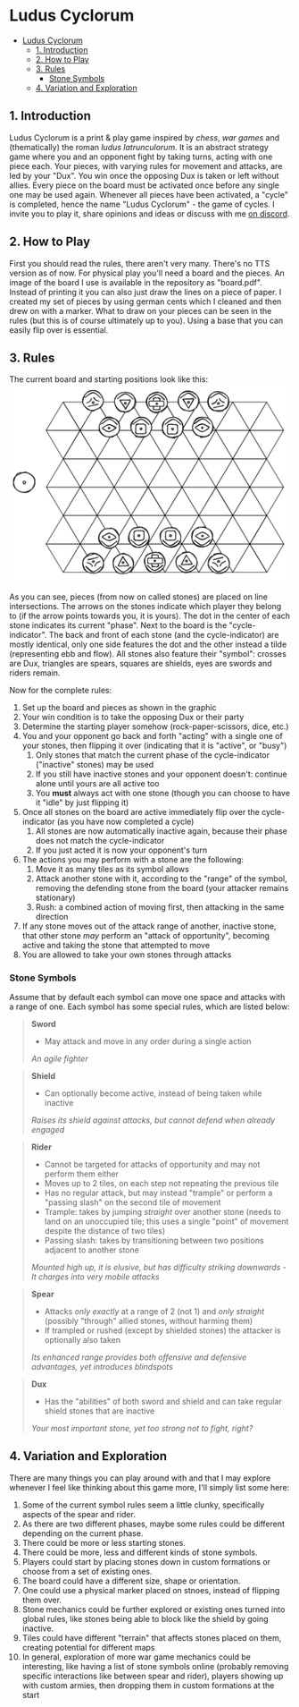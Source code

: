 
# Ludus Cyclorum

- [Ludus Cyclorum](#ludus-cyclorum)
  - [1. Introduction](#1-introduction)
  - [2. How to Play](#2-how-to-play)
  - [3. Rules](#3-rules)
    - [Stone Symbols](#stone-symbols)
  - [4. Variation and Exploration](#4-variation-and-exploration)

## 1. Introduction

Ludus Cyclorum is a print &amp; play game inspired by *chess*, *war games* and (thematically) the roman *ludus latrunculorum*. It is an abstract strategy game where you and an opponent fight by taking turns, acting with one piece each. Your pieces, with varying rules for movement and attacks, are led by your "Dux". You win once the opposing Dux is taken or left without allies. Every piece on the board must be activated once before any single one may be used again. Whenever all pieces have been activated, a "cycle" is completed, hence the name "Ludus Cyclorum" - the game of cycles. I invite you to play it, share opinions and ideas or discuss with me [on discord](https://discord.com/invite/QFY5Qe8).

## 2. How to Play

First you should read the rules, there aren't very many. There's no TTS version as of now. For physical play you'll need a board and the pieces. An image of the board I use is available in the repository as "board.pdf". Instead of printing it you can also just draw the lines on a piece of paper. I created my set of pieces by using german cents which I cleaned and then drew on with a marker. What to draw on your pieces can be seen in the rules (but this is of course ultimately up to you). Using a base that you can easily flip over is essential.

## 3. Rules

The current board and starting positions look like this: ![image](assets/ludus-cyclorum-full-board.svg)

As you can see, pieces (from now on called stones) are placed on line intersections. The arrows on the stones indicate which player they belong to (if the arrow points towards you, it is yours). The dot in the center of each stone indicates its current "phase". Next to the board is the "cycle-indicator". The back and front of each stone (and the cycle-indicator) are mostly identical, only one side features the dot and the other instead a tilde (representing ebb and flow). All stones also feature their "symbol": crosses are Dux, triangles are spears, squares are shields, eyes are swords and riders remain.

Now for the complete rules:
1. Set up the board and pieces as shown in the graphic
2. Your win condition is to take the opposing Dux or their party
3. Determine the starting player somehow (rock-paper-scissors, dice, etc.)
4. You and your opponent go back and forth "acting" with a single one of your stones, then flipping it over (indicating that it is "active", or "busy")
   1. Only stones that match the current phase of the cycle-indicator ("inactive" stones) may be used
   2. If you still have inactive stones and your opponent doesn't: continue alone until yours are all active too
   3. You **must** always act with one stone (though you can choose to have it "idle" by just flipping it)
5. Once all stones on the board are active immediately flip over the cycle-indicator (as you have now completed a cycle)
   1. All stones are now automatically inactive again, because their phase does not match the cycle-indicator
   2. If you just acted it is now your opponent's turn
6. The actions you may perform with a stone are the following:
   1. Move it as many tiles as its symbol allows
   2. Attack another stone with it, according to the "range" of the symbol, removing the defending stone from the board (your attacker remains stationary)
   3. Rush: a combined action of moving first, then attacking in the same direction
7. If any stone moves out of the attack range of another, inactive stone, that other stone *may* perform an "attack of opportunity", becoming active and taking the stone that attempted to move
8. You are allowed to take your own stones through attacks

### Stone Symbols

Assume that by default each symbol can move one space and attacks with a range of one. Each symbol has some special rules, which are listed below:

> **Sword**
>
> - May attack and move in any order during a single action
> 
> *An agile fighter*

> **Shield**
>
> - Can optionally become active, instead of being taken while inactive
>
> *Raises its shield against attacks, but cannot defend when already engaged*

> **Rider**
>
> - Cannot be targeted for attacks of opportunity and may not perform them either
> - Moves up to 2 tiles, on each step not repeating the previous tile
> - Has no regular attack, but may instead "trample" or perform a "passing slash" on the second tile of movement
> - Trample: takes by jumping *straight* over another stone (needs to land on an unoccupied tile; this uses a single "point" of movement despite the distance of two tiles)
> - Passing slash: takes by transitioning between two positions adjacent to another stone
>
> *Mounted high up, it is elusive, but has difficulty striking downwards - It charges into very mobile attacks*

> **Spear**
>
> - Attacks *only exactly* at a range of 2 (not 1) and *only straight* (possibly "through" allied stones, without harming them)
> - If trampled or rushed (except by shielded stones) the attacker is optionally also taken
>
> *Its enhanced range provides both offensive and defensive advantages, yet introduces blindspots*

> **Dux**
>
> - Has the "abilities" of both sword and shield and can take regular shield stones that are inactive
>
> *Your most important stone, yet too strong not to fight, right?*

## 4. Variation and Exploration

There are many things you can play around with and that I may explore whenever I feel like thinking about this game more, I'll simply list some here:

1. Some of the current symbol rules seem a little clunky, specifically aspects of the spear and rider.
2. As there are two different phases, maybe some rules could be different depending on the current phase.
3. There could be more or less starting stones.
4. There could be more, less and different kinds of stone symbols.
5. Players could start by placing stones down in custom formations or choose from a set of existing ones.
6. The board could have a different size, shape or orientation.
7. One could use a physical marker placed on stnoes, instead of flipping them over.
8. Stone mechanics could be further explored or existing ones turned into global rules, like stones being able to block like the shield by going inactive.
9. Tiles could have different "terrain" that affects stones placed on them, creating potential for different maps
10. In general, exploration of more war game mechanics could be interesting, like having a list of stone symbols online (probably removing specific interactions like between spear and rider), players showing up with custom armies, then dropping them in custom formations at the start
